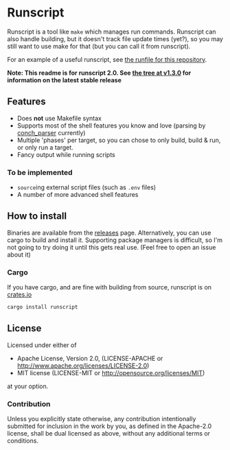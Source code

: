# Runscript

Runscript is a tool like `make` which manages run commands. Runscript can also handle building, but it doesn't track file update times (yet?), so you may still want to use make for that (but you can call it from runscript).

For an example of a useful runscript, see [the runfile for this repository](run).

**Note: This readme is for runscript 2.0. See [the tree at v1.3.0](https://github.com/TheOnlyMrCat/runscript/tree/v1.3.0) for information on the latest stable release**

## Features

- Does **not** use Makefile syntax
- Supports most of the shell features you know and love (parsing by [conch_parser](https://github.com/ipetkov/conch-parser) currently)
- Multiple 'phases' per target, so you can chose to only build, build & run, or only run a target.
- Fancy output while running scripts

### To be implemented

- `source`ing external script files (such as `.env` files)
- A number of more advanced shell features

## How to install

Binaries are available from the [releases](https://github.com/TheOnlyMrCat/runscript) page. Alternatively, you can use cargo to
build and install it. Supporting package managers is difficult, so I'm not going to try doing it until this gets real use. (Feel
free to open an issue about it)

### Cargo

If you have cargo, and are fine with building from source, runscript is on [crates.io](https://crates.io/crates/runscript)

```sh
cargo install runscript
```

## License

Licensed under either of

- Apache License, Version 2.0, (LICENSE-APACHE or http://www.apache.org/licenses/LICENSE-2.0)
- MIT license (LICENSE-MIT or http://opensource.org/licenses/MIT)

at your option.

### Contribution

Unless you explicitly state otherwise, any contribution intentionally submitted for inclusion in the work by you, as defined in the Apache-2.0 license, shall be dual licensed as above, without any additional terms or conditions.